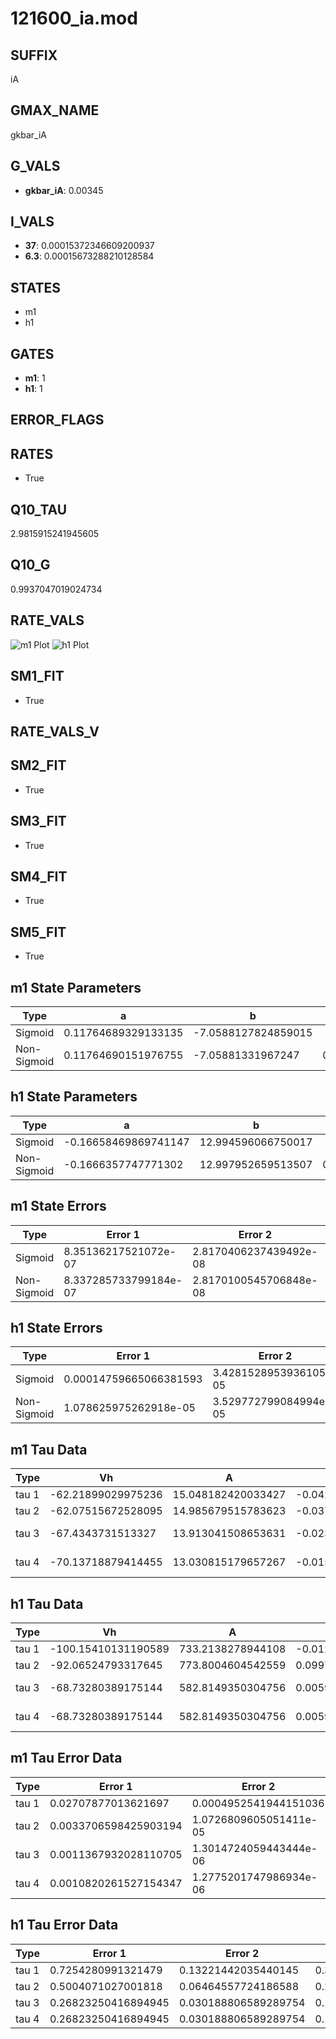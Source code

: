 # 121600_ia.mod

## SUFFIX

iA

## GMAX_NAME

gkbar_iA

## G_VALS

- **gkbar_iA**: 0.00345

## I_VALS

- **37**: 0.00015372346609200937
- **6.3**: 0.00015673288210128584

## STATES

- m1
- h1

## GATES

- **m1**: 1
- **h1**: 1

## ERROR_FLAGS


## RATES

- True

## Q10_TAU

2.9815915241945605

## Q10_G

0.9937047019024734

## RATE_VALS

![m1 Plot](/Users/pbozelos/Dropbox/icg-Chai-Panos/supermodels/output_markdown_files/K/121600_ia.mod/images/m1.png)
![h1 Plot](/Users/pbozelos/Dropbox/icg-Chai-Panos/supermodels/output_markdown_files/K/121600_ia.mod/images/h1.png)

## SM1_FIT

- True

## RATE_VALS_V

## SM2_FIT

- True

## SM3_FIT

- True

## SM4_FIT

- True

## SM5_FIT

- True

## m1 State Parameters

| Type | a | b | c | d |
| --- | --- | --- | --- | --- |
| Sigmoid | 0.11764689329133135 | -7.0588127824859015 |
| Non-Sigmoid | 0.11764690151976755 | -7.05881331967247 | 0.9999999688631092 | 8.139014235969273e-09 |

## h1 State Parameters

| Type | a | b | c | d |
| --- | --- | --- | --- | --- |
| Sigmoid | -0.16658469869741147 | 12.994596066750017 |
| Non-Sigmoid | -0.1666357747771302 | 12.997952659513507 | 0.9997628509692253 | -8.069701537656629e-07 |

## m1 State Errors

| Type | Error 1 | Error 2 | Error 3 |
| --- | --- | --- | --- |
| Sigmoid | 8.35136217521072e-07 | 2.8170406237439492e-08 | 3.244508226758801e-07 |
| Non-Sigmoid | 8.337285733799184e-07 | 2.8170100545706848e-08 | 3.239039522491755e-07 |

## h1 State Errors

| Type | Error 1 | Error 2 | Error 3 |
| --- | --- | --- | --- |
| Sigmoid | 0.00014759665066381593 | 3.4281528953936105e-05 | 0.0001363502877453445 |
| Non-Sigmoid | 1.078625975262918e-05 | 3.529772799084994e-05 | 9.964383435210088e-06 |

## m1 Tau Data

| Type | Vh | A | b1 | b2 | c1 | c2 | d1 | d2 | e1 | e2 |
| --- | --- | --- | --- | --- | --- | --- | --- | --- | --- | --- |
| tau 1 | -62.21899029975236 | 15.048182420033427 | -0.04211395388521662 | -0.060860062933276636 |
| tau 2 | -62.07515672528095 | 14.985679515783623 | -0.037666788533006056 | -8.765177931167352e-05 | -0.05241546336548436 | 0.00034732512873998704 |
| tau 3 | -67.4343731513327 | 13.913041508653631 | -0.023517828497915887 | -0.0003108867284217879 | 1.2744115876060506e-06 | -0.06513511030492265 | 0.0003072267400380746 | 2.615994848104097e-06 |
| tau 4 | -70.13718879414455 | 13.030815179657267 | -0.015233050419581253 | -0.00046107213449165607 | 2.6414445123301835e-06 | -5.007731945473327e-09 | -0.07070470170890586 | 0.00023505472750055804 | 2.7524578361914695e-06 | 9.85627342997755e-10 |

## h1 Tau Data

| Type | Vh | A | b1 | b2 | c1 | c2 | d1 | d2 | e1 | e2 |
| --- | --- | --- | --- | --- | --- | --- | --- | --- | --- | --- |
| tau 1 | -100.15410131190589 | 733.2138278944108 | -0.01230819639284246 | 0.01230832848212184 |
| tau 2 | -92.06524793317645 | 773.8004604542559 | 0.09975696253354813 | -0.0006465525164700766 | 0.046287206543828084 | -0.0002496352542237054 |
| tau 3 | -68.73280389175144 | 582.8149350304756 | 0.005986340140804864 | -0.0005367457199957596 | 2.965657081795548e-06 | 0.11317573366830307 | -0.002389838879884489 | 1.0463467689609184e-05 |
| tau 4 | -68.73280389175144 | 582.8149350304756 | 0.005986340140804864 | -0.0005367457199957596 | 2.965657081795548e-06 | 0.0 | 0.11317573366830307 | -0.002389838879884489 | 1.0463467689609184e-05 | 0.0 |

## m1 Tau Error Data

| Type | Error 1 | Error 2 | Error 3 |
| --- | --- | --- | --- |
| tau 1 | 0.02707877013621697 | 0.0004952541944151036 | 0.016132513544283446 |
| tau 2 | 0.0033706598425903194 | 1.0726809605051411e-05 | 0.0020081124545251374 |
| tau 3 | 0.0011367932028110705 | 1.3014724059443444e-06 | 0.0006772586660747454 |
| tau 4 | 0.0010820261527154347 | 1.2775201747986934e-06 | 0.0006446305159407553 |

## h1 Tau Error Data

| Type | Error 1 | Error 2 | Error 3 |
| --- | --- | --- | --- |
| tau 1 | 0.7254280991321479 | 0.13221442035440145 | 0.34876061580797013 |
| tau 2 | 0.5004071027001818 | 0.06464557724186588 | 0.24057834194895947 |
| tau 3 | 0.26823250416894945 | 0.030188806589289754 | 0.1289568648437967 |
| tau 4 | 0.26823250416894945 | 0.030188806589289754 | 0.1289568648437967 |

